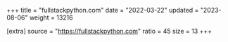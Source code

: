 +++
title = "fullstackpython.com"
date = "2022-03-22"
updated = "2023-08-06"
weight = 13216

[extra]
source = "https://fullstackpython.com"
ratio = 45
size = 13
+++
